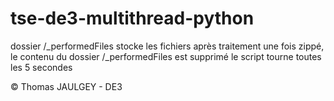 # tse-de3-multithread-python

dossier /_performedFiles stocke les fichiers après traitement
une fois zippé, le contenu du dossier /_performedFiles est supprimé
le script tourne toutes les 5 secondes

© Thomas JAULGEY - DE3
